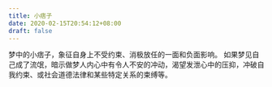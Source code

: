 ```yaml
---
title: 小痞子
date: 2020-02-15T20:54:12+08:00
draft: false
---
```


梦中的小痞子，象征自身上不受约束、消极放任的一面和负面影响。
如果梦见自己成了流氓，暗示做梦人内心中有令人不安的冲动，渴望发泄心中的压抑，冲破自我约束、或社会道德法律和某些特定关系的束缚等。
